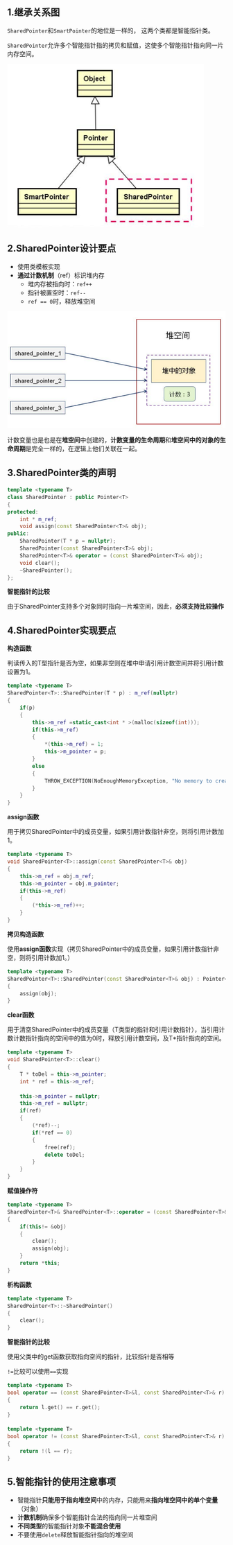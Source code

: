 ## 1.继承关系图

`SharedPointer`和`SmartPointer`的地位是一样的， 这两个类都是智能指针类。

`SharedPointer`允许多个智能指针指的拷贝和赋值，这使多个智能指针指向同一片内存空间。

![img](./pic/SharedPointerUml.png)

## 2.SharedPointer设计要点

- 使用类模板实现
- **通过计数机制**（ref）标识堆内存
    - 堆内存被指向时：`ref++`
    - 指针被置空时：`ref--`
    - `ref == 0`时，释放堆空间

![img](./pic/ref.png)

​	计数变量也是也是在**堆空间**中创建的，**计数变量的生命周期**和**堆空间中的对象的生命周期**是完全一样的，在逻辑上他们关联在一起。

## 3.SharedPointer类的声明

```c++
template <typename T>
class SharedPointer : public Pointer<T>
{
protected:
    int * m_ref;
    void assign(const SharedPointer<T>& obj);
public:
    SharedPointer(T * p = nullptr);
    SharedPointer(const SharedPointer<T>& obj);
    SharedPointer<T>& operator = (const SharedPointer<T>& obj);
    void clear();
    ~SharedPointer();
};
```

**智能指针的比较**

由于SharedPointer支持多个对象同时指向一片堆空间，因此，**必须支持比较操作**

## 4.SharedPointer实现要点

**构造函数**

判读传入的T型指针是否为空，如果非空则在堆中申请引用计数空间并将引用计数设置为1。

```c++
template <typename T>
SharedPointer<T>::SharedPointer(T * p) : m_ref(nullptr)
{
    if(p)
    {
        this->m_ref =static_cast<int * >(malloc(sizeof(int)));
        if(this->m_ref)
        {
            *(this->m_ref) = 1;
            this->m_pointer = p;
        }
        else
        {
            THROW_EXCEPTION(NoEnoughMemoryException, "No memory to create SharedPointer.");
        }
    }
}
```

**assign函数**

用于拷贝SharedPointer中的成员变量，如果引用计数指针非空，则将引用计数加1。

```c++
template <typename T>
void SharedPointer<T>::assign(const SharedPointer<T>& obj)
{
    this->m_ref = obj.m_ref;
    this->m_pointer = obj.m_pointer;
    if(this->m_ref)
    {
        (*this->m_ref)++;
    }
}
```

**拷贝构造函数**

使用**assign函数**实现（拷贝SharedPointer中的成员变量，如果引用计数指针非空，则将引用计数加1。）

```c++
template <typename T>
SharedPointer<T>::SharedPointer(const SharedPointer<T>& obj) : Pointer<T>(nullptr)
{
    assign(obj);
}
```

**clear函数**

用于清空SharedPointer中的成员变量（T类型的指针和引用计数指针），当引用计数计数指针指向的空间中的值为0时，释放引用计数空间，及T*指针指向的空间。

```c++
template <typename T>
void SharedPointer<T>::clear()
{
    T * toDel = this->m_pointer;
    int * ref = this->m_ref;

    this->m_pointer = nullptr;
    this->m_ref = nullptr;
    if(ref)
    {
        (*ref)--;
        if(*ref == 0)
        {
            free(ref);
            delete toDel;
        }
    }
}
```

**赋值操作符**

```c++
template <typename T>
SharedPointer<T>& SharedPointer<T>::operator = (const SharedPointer<T>& obj)
{
    if(this!= &obj)
    {
        clear();
        assign(obj);
    }
    return *this;
}
```

**析构函数**

```c++
template <typename T>
SharedPointer<T>::~SharedPointer()
{
    clear();
}
```

**智能指针的比较**

使用父类中的get函数获取指向空间的指针，比较指针是否相等

`!=`比较可以使用`==`实现

```c++
template <typename T>
bool operator == (const SharedPointer<T>&l, const SharedPointer<T>& r)
{
    return l.get() == r.get();
}

template <typename T>
bool operator != (const SharedPointer<T>&l, const SharedPointer<T>& r)
{
    return !(l == r);
}

```

## 5.智能指针的使用注意事项

- 智能指针**只能用于指向堆空间**中的内存，只能用来**指向堆空间中的单个变量**（对象）
- **计数机制**确保多个智能指针合法的指向同一片堆空间
- **不同类型**的智能指针对象**不能混合使用**
- 不要使用`delete`释放智能指针指向的堆空间



